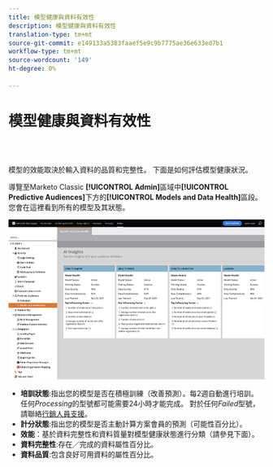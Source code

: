```yaml
---
title: 模型健康與資料有效性
description: 模型健康與資料有效性
translation-type: tm+mt
source-git-commit: e149133a5383faaef5e9c9b7775ae36e633ed7b1
workflow-type: tm+mt
source-wordcount: '149'
ht-degree: 0%

---
```



# 模型健康與資料有效性

<br> 

模型的效能取決於輸入資料的品質和完整性。 下面是如何評估模型健康狀況。

導覽至Marketo Classic **[!UICONTROL Admin]**&#x200B;區域中&#x200B;**[!UICONTROL Predictive Audiences]**&#x200B;下方的&#x200B;**[!UICONTROL Models and Data Health]**&#x200B;區段。 您會在這裡看到所有的模型及其狀態。

![影像一](/help/sky/assets/predictive-audiences/model-health-and-data-validity/model-health-and-data-validity-1.png)

* **培訓狀態**:指出您的模型是否在積極訓練（改善預測）。每2週自動進行培訓。 任何&#x200B;_Processing_&#x200B;的型號都可能需要24小時才能完成。 對於任何&#x200B;_Failed_&#x200B;型號，請聯絡[行銷人員支援](https://nation.marketo.com/t5/Support/ct-p/Support)。
* **計分狀態**:指出您的模型是否主動計算方案會員的預測（可能性百分比）。
* **效能**：基於資料完整性和資料質量對模型健康狀態進行分類（請參見下面）。
* **資料完整性**:存在／完成的資料屬性百分比。
* **資料品質**:包含良好可用資料的屬性百分比。
